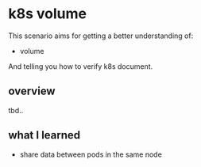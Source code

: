 # k8s volume

This scenario aims for getting a better understanding of:

- volume

And telling you how to verify k8s document.

## overview

tbd..

## what I learned

- share data between pods in the same node
